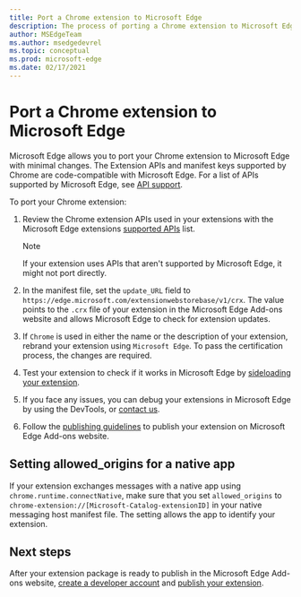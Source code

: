 ```yaml
---
title: Port a Chrome extension to Microsoft Edge
description: The process of porting a Chrome extension to Microsoft Edge.
author: MSEdgeTeam
ms.author: msedgedevrel
ms.topic: conceptual
ms.prod: microsoft-edge
ms.date: 02/17/2021
---
```

# Port a Chrome extension to Microsoft Edge

Microsoft Edge allows you to port your Chrome extension to Microsoft Edge with minimal changes.  The Extension APIs and manifest keys supported by Chrome are code-compatible with Microsoft Edge.  For a list of APIs supported by Microsoft Edge, see [API support](api-support.md).

To port your Chrome extension:

1. Review the Chrome extension APIs used in your extensions with the Microsoft Edge extensions [supported APIs](api-support.md) list.

   > [!NOTE]
   > If your extension uses APIs that aren't supported by Microsoft Edge, it might not port directly.

1. In the manifest file, set the `update_URL` field to `https://edge.microsoft.com/extensionwebstorebase/v1/crx`.  The value points to the `.crx` file of your extension in the Microsoft Edge Add-ons website and allows Microsoft Edge to check for extension updates.

1. If `Chrome` is used in either the name or the description of your extension, rebrand your extension using `Microsoft Edge`.  To pass the certification process, the changes are required.

1. Test your extension to check if it works in Microsoft Edge by [sideloading your extension](../getting-started/extension-sideloading.md).

1. If you face any issues, you can debug your extensions in Microsoft Edge by using the DevTools, or [contact us](mailto:ext_dev_support@microsoft.com).

1. Follow the [publishing guidelines](../publish/publish-extension.md) to publish your extension on Microsoft Edge Add-ons website.


<!-- ====================================================================== -->
## Setting allowed_origins for a native app

If your extension exchanges messages with a native app using `chrome.runtime.connectNative`, make sure that you set `allowed_origins` to `chrome-extension://[Microsoft-Catalog-extensionID]` in your native messaging host manifest file.  The setting allows the app to identify your extension.


<!-- ====================================================================== -->
## Next steps

After your extension package is ready to publish in the Microsoft Edge Add-ons website, [create a developer account](../publish/create-dev-account.md) and [publish your extension](../publish/publish-extension.md).
